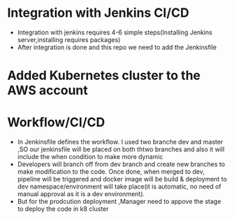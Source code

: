 # Integration with Jenkins CI/CD
- Integration with jenkins requires 4-6 simple steps(Installing Jenkins server,installing requires packages)
- After integration is done and this repo we need to add the Jenkinsfile

# Added Kubernetes cluster to the AWS account

# Workflow/CI/CD

- In Jenkinsfile defines the workflow. I used two branche dev and master ,SO our jenkinsfile will be placed on both thtwo branches and also it will include the when condition to make more dynamic
- Developers will branch off from dev branch and create new branches to make modification to the code. Once done, when merged to dev, pipeline will be triggered and docker image will be build & deployment to dev namespace/environment will take place(it is automatic, no need of manual approval as it is a dev environment).
- But for the prodcution deployment ,Manager need to appove the stage to deploy the code in k8 cluster



